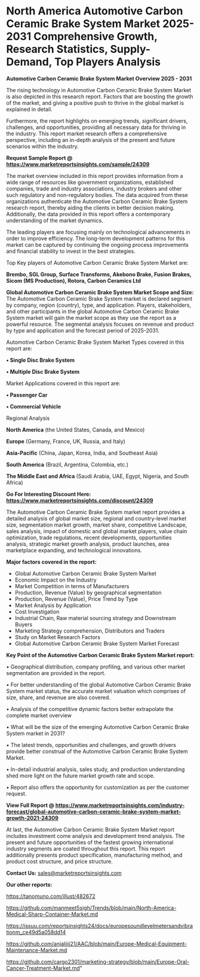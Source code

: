 # North America Automotive Carbon Ceramic Brake System Market 2025-2031 Comprehensive Growth, Research Statistics, Supply-Demand,  Top Players Analysis

<Strong> Automotive Carbon Ceramic Brake System Market Overview 2025 - 2031</strong>

The rising technology in Automotive Carbon Ceramic Brake System Market is also depicted in this research report. Factors that are boosting the growth of the market, and giving a positive push to thrive in the global market is explained in detail.

Furthermore, the report highlights on emerging trends, significant drivers, challenges, and opportunities, providing all necessary data for thriving in the industry. This report market research offers a comprehensive perspective, including an in-depth analysis of the present and future scenarios within the industry.

<strong>Request Sample Report @ <a href=https://www.marketreportsinsights.com/sample/24309>https://www.marketreportsinsights.com/sample/24309</a></strong>

The market overview included in this report provides information from a wide range of resources like government organizations, established companies, trade and industry associations, industry brokers and other such regulatory and non-regulatory bodies. The data acquired from these organizations authenticate the Automotive Carbon Ceramic Brake System research report, thereby aiding the clients in better decision making. Additionally, the data provided in this report offers a contemporary understanding of the market dynamics.

The leading players are focusing mainly on technological advancements in order to improve efficiency. The long-term development patterns for this market can be captured by continuing the ongoing process improvements and financial stability to invest in the best strategies.

Top Key players of Automotive Carbon Ceramic Brake System Market are:

<strong>Brembo, SGL Group, Surface Transforms, Akebono Brake, Fusion Brakes, Sicom (MS Production), Rotora, Carbon Ceramics Ltd</strong>

<strong><b>Global Automotive Carbon Ceramic Brake System Market Scope and Size:</b></strong>
The Automotive Carbon Ceramic Brake System market is declared segment by company, region (country), type, and application. Players, stakeholders, and other participants in the global Automotive Carbon Ceramic Brake System market will gain the market scope as they use the report as a powerful resource. The segmental analysis focuses on revenue and product by type and application and the forecast period of 2025-2031.

Automotive Carbon Ceramic Brake System Market Types covered in this report are:

<strong>• Single Disc Brake System

• Multiple Disc Brake System</strong>

Market Applications covered in this report are:

<strong>• Passenger Car

• Commercial Vehicle</strong> 

Regional Analysis

<strong>North America</strong> (the United States, Canada, and Mexico)

<strong>Europe</strong> (Germany, France, UK, Russia, and Italy)

<strong>Asia-Pacific</strong> (China, Japan, Korea, India, and Southeast Asia)

<strong>South America</strong> (Brazil, Argentina, Colombia, etc.)

<strong>The Middle East and Africa</strong> (Saudi Arabia, UAE, Egypt, Nigeria, and South Africa)

<strong>Go For Interesting Discount Here: <a href=https://www.marketreportsinsights.com/discount/24309>https://www.marketreportsinsights.com/discount/24309</a></strong>

The Automotive Carbon Ceramic Brake System market report provides a detailed analysis of global market size, regional and country-level market size, segmentation market growth, market share, competitive Landscape, sales analysis, impact of domestic and global market players, value chain optimization, trade regulations, recent developments, opportunities analysis, strategic market growth analysis, product launches, area marketplace expanding, and technological innovations.

<strong><b>Major factors covered in the report:</b></strong>
<ul>
  <li>Global Automotive Carbon Ceramic Brake System Market </li>
  <li>Economic Impact on the Industry</li>
  <li>Market Competition in terms of Manufacturers</li>
  <li>Production, Revenue (Value) by geographical segmentation</li>
  <li>Production, Revenue (Value), Price Trend by Type</li>
  <li>Market Analysis by Application</li>
  <li>Cost Investigation</li>
  <li>Industrial Chain, Raw material sourcing strategy and Downstream Buyers</li>
  <li>Marketing Strategy comprehension, Distributors and Traders</li>
  <li>Study on Market Research Factors</li>
  <li>Global Automotive Carbon Ceramic Brake System Market Forecast</li>
</ul>

<strong><b>Key Point of the Automotive Carbon Ceramic Brake System Market report:</b></strong>

• Geographical distribution, company profiling, and various other market segmentation are provided in the report.

• For better understanding of the global Automotive Carbon Ceramic Brake System market status, the accurate market valuation which comprises of size, share, and revenue are also covered.

• Analysis of the competitive dynamic factors better extrapolate the complete market overview

• What will be the size of the emerging Automotive Carbon Ceramic Brake System market in 2031?

• The latest trends, opportunities and challenges, and growth drivers provide better construal of the Automotive Carbon Ceramic Brake System Market.

• In-detail industrial analysis, sales study, and production understanding shed more light on the future market growth rate and scope.

• Report also offers the opportunity for customization as per the customer request.

<strong><b>View Full Report @ <a href=https://www.marketreportsinsights.com/industry-forecast/global-automotive-carbon-ceramic-brake-system-market-growth-2021-24309>https://www.marketreportsinsights.com/industry-forecast/global-automotive-carbon-ceramic-brake-system-market-growth-2021-24309</a></b></strong>


At last, the Automotive Carbon Ceramic Brake System Market report includes investment come analysis and development trend analysis. The present and future opportunities of the fastest growing international industry segments are coated throughout this report. This report additionally presents product specification, manufacturing method, and product cost structure, and price structure.

<strong>Contact Us:</strong>
sales@marketreportsinsights.com

<strong>Our other reports:</strong>

<a href=https://tanomuno.com/illust/482672>https://tanomuno.com/illust/482672</a>

<a href=https://github.com/manmeet5sigh/Trends/blob/main/North-America-Medical-Sharp-Container-Market.md>https://github.com/manmeet5sigh/Trends/blob/main/North-America-Medical-Sharp-Container-Market.md</a>

<a href=https://issuu.com/reportsinsights24/docs/europesoundlevelmetersandvibrationm_ce49d5a058dd14>https://issuu.com/reportsinsights24/docs/europesoundlevelmetersandvibrationm_ce49d5a058dd14</a>

<a href=https://github.com/anjaliiii21/AAC/blob/main/Europe-Medical-Equipment-Maintenance-Market.md>https://github.com/anjaliiii21/AAC/blob/main/Europe-Medical-Equipment-Maintenance-Market.md</a>

<a href=https://github.com/cargo2301/marketing-strategy/blob/main/Europe-Oral-Cancer-Treatment-Market.md>https://github.com/cargo2301/marketing-strategy/blob/main/Europe-Oral-Cancer-Treatment-Market.md</a>"
